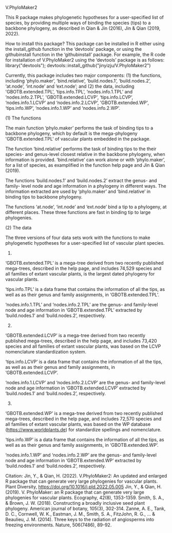 V.PhyloMaker2


This R package makes phylogenetic hypotheses for a user-specified list of species, by providing multiple ways of binding the species (tips) to a backbone phylogeny, as described in Qian & Jin (2016), Jin & Qian (2019, 2022).

How to install this package? 
This package can be installed in R either using the install_github function in the ‘devtools’ package, or using the githubinstall function in the ‘githubinstall’ package. For example, the R code for installation of V.PhyloMaker2 using the ‘devtools’ package is as follows:  
library("devtools"); 
devtools::install_github("jinyizju/V.PhyloMaker2")

Currently, this package includes two major components: (1) the functions, including ‘phylo.maker’, ‘bind.relative’, ‘build.nodes.1’, ‘build.nodes.2’, ‘at.node’, ‘int.node’ and ‘ext.node’; and (2) the data, including 'GBOTB.extended.TPL', ‘tips.info.TPL’, ‘nodes.info.1.TPL’ and ‘nodes.info.2.TPL’, 'GBOTB.extended.LCVP', ‘tips.info.LCVP’, ‘nodes.info.1.LCVP’ and ‘nodes.info.2.LCVP’, 'GBOTB.extended.WP', ‘tips.info.WP’, ‘nodes.info.1.WP’ and ‘nodes.info.2.WP’.

(1) The functions

The main function ‘phylo.maker’ performs the task of binding tips to a backbone phylogeny, which by default is the mega-phylogeny 'GBOTB.extended.TPL' of vascular plants embedded in the package.

The function ‘bind.relative’ performs the task of binding tips to the their species- and genus-level closest relative in the backbone phylogeny, when information is provided. ‘bind.relative’ can work alone or with ‘phylo.maker’, for a list of species, as examplified in the function help page and Jin & Qian (2019).

The functions ‘build.nodes.1’ and ‘build.nodes.2’ extract the genus- and family- level node and age information in a phylogeny in different ways. The information extracted are used by ‘phylo.maker’ and ‘bind.relative’ in binding tips to backbone phylogeny.

The functions ‘at.node’, ‘int.node’ and ‘ext.node’ bind a tip to a phylogeny, at different places. These three functions are fast in binding tip to large phylogenies.

(2) The data

The three versions of four data sets work with the functions to make phylogenetic hypotheses for a user-specified list of vascular plant species. 

1)
‘GBOTB.extended.TPL’ is a mega-tree derived from two recently published mega-trees, described in the help page, and includes 74,529 species and all families of extant vascular plants, is the largest dated phylogeny for vascular plants.

‘tips.info.TPL’ is a data frame that contains the information of all the tips, as well as as their genus and family assignments, in ‘GBOTB.extended.TPL’.

‘nodes.info.1.TPL’ and ‘nodes.info.2.TPL’ are the genus- and family-level node and age information in ‘GBOTB.extended.TPL’ extracted by ‘build.nodes.1’ and ‘build.nodes.2’, respectively.

2)
‘GBOTB.extended.LCVP’ is a mega-tree derived from two recently published mega-trees, described in the help page, and includes 73,420 species and all families of extant vascular plants, was based on the LCVP nomenclature standardization system.

‘tips.info.LCVP’ is a data frame that contains the information of all the tips, as well as as their genus and family assignments, in ‘GBOTB.extended.LCVP’.

‘nodes.info.1.LCVP’ and ‘nodes.info.2.LCVP’ are the genus- and family-level node and age information in ‘GBOTB.extended.LCVP’ extracted by ‘build.nodes.1’ and ‘build.nodes.2’, respectively.

3)
‘GBOTB.extended.WP’ is a mega-tree derived from two recently published mega-trees, described in the help page, and includes 72,570 species and all families of extant vascular plants, was based on the WP database (https://www.worldplants.de) for standardize spellings and nomenclature.

‘tips.info.WP’ is a data frame that contains the information of all the tips, as well as as their genus and family assignments, in ‘GBOTB.extended.WP’.

‘nodes.info.1.WP’ and ‘nodes.info.2.WP’ are the genus- and family-level node and age information in ‘GBOTB.extended.WP’ extracted by ‘build.nodes.1’ and ‘build.nodes.2’, respectively.

Citation:
Jin, Y., & Qian, H. (2022). V.PhyloMaker2: An updated and enlarged R package that can generate very large phylogenies for vascular plants. Plant Diversity, https://doi.org/10.1016/j.pld.2022.05.005
Jin, Y., & Qian, H. (2019). V. PhyloMaker: an R package that can generate very large phylogenies for vascular plants. Ecography, 42(8), 1353-1359.
Smith, S. A., & Brown, J. W. (2018). Constructing a broadly inclusive seed plant phylogeny. American journal of botany, 105(3), 302-314.
Zanne, A. E., Tank, D. C., Cornwell, W. K., Eastman, J. M., Smith, S. A., FitzJohn, R. G., ... & Beaulieu, J. M. (2014). Three keys to the radiation of angiosperms into freezing environments. Nature, 506(7486), 89-92.
